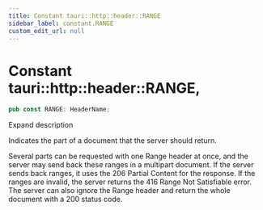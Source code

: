 ```yaml
---
title: Constant tauri::http::header::RANGE
sidebar_label: constant.RANGE
custom_edit_url: null
---
```


  # Constant tauri::http&#x3A;:header::RANGE,

```rs
pub const RANGE: HeaderName;
```

Expand description

Indicates the part of a document that the server should return.

Several parts can be requested with one Range header at once, and the server may send back these ranges in a multipart document. If the server sends back ranges, it uses the 206 Partial Content for the response. If the ranges are invalid, the server returns the 416 Range Not Satisfiable error. The server can also ignore the Range header and return the whole document with a 200 status code.
  